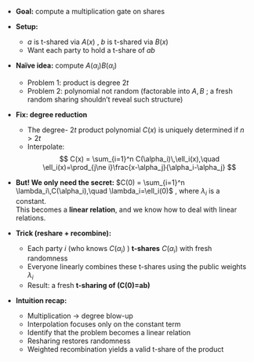 - **Goal:** compute a multiplication gate on shares
- **Setup:**
	- $a$ is t-shared via $A(x)$ , $b$ is t-shared via $B(x)$
	- Want each party to hold a t-share of $ab$
- **Naïve idea:** compute $A(\alpha_i)B(\alpha_i)$
	- Problem 1: product is degree $2t$
	- Problem 2: polynomial not random (factorable into $A,B$ ; a fresh random sharing shouldn’t reveal such structure)
- **Fix: degree reduction**
	- The degree- $2t$ product polynomial $C(x)$ is uniquely determined if $n>2t$
	- Interpolate:
	  $$
      C(x) = \sum_{i=1}^n C(\alpha_i)\,\ell_i(x),\quad
	    \ell_i(x)=\prod_{j\ne i}\frac{x-\alpha_j}{\alpha_i-\alpha_j}
	  $$  

- **But! We only need the secret:**
  $C(0) = \sum_{i=1}^n \lambda_i\,C(\alpha_i),\quad \lambda_i=\ell_i(0)$ , where $\lambda_i$ is a constant.  
  This becomes a **linear relation**, and we know how to deal with linear relations.  
- **Trick (reshare + recombine):**
	- Each party $i$ (who knows $C(\alpha_i)$ ) **t-shares** $C(\alpha_i)$ with fresh randomness
	- Everyone linearly combines these t-shares using the public weights $\lambda_i$
	- Result: a fresh **t-sharing of (C(0)=ab)**
- **Intuition recap:**
	- Multiplication → degree blow-up
	- Interpolation focuses only on the constant term
	- Identify that the problem becomes a linear relation
	- Resharing restores randomness
	- Weighted recombination yields a valid t-share of the product
